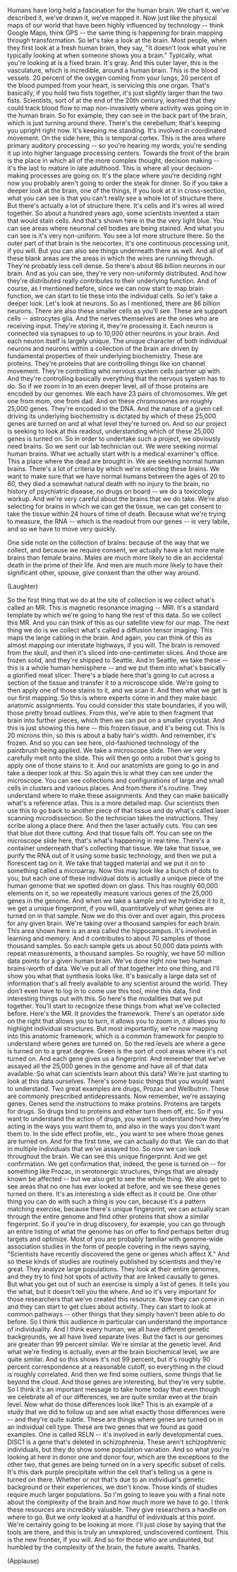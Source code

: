 
Humans have long held a fascination
for the human brain.
We chart it, we&#39;ve described it,
we&#39;ve drawn it,
we&#39;ve mapped it.
Now just like the physical maps of our world
that have been highly influenced by technology --
think Google Maps,
think GPS --
the same thing is happening for brain mapping
through transformation.
So let&#39;s take a look at the brain.
Most people, when they first look at a fresh human brain,
they say, &quot;It doesn&#39;t look what you&#39;re typically looking at
when someone shows you a brain.&quot;
Typically, what you&#39;re looking at is a fixed brain. It&#39;s gray.
And this outer layer, this is the vasculature,
which is incredible, around a human brain.
This is the blood vessels.
20 percent of the oxygen
coming from your lungs,
20 percent of the blood pumped from your heart,
is servicing this one organ.
That&#39;s basically, if you hold two fists together,
it&#39;s just slightly larger than the two fists.
Scientists, sort of at the end of the 20th century,
learned that they could track blood flow
to map non-invasively
where activity was going on in the human brain.
So for example, they can see in the back part of the brain,
which is just turning around there.
There&#39;s the cerebellum; that&#39;s keeping you upright right now.
It&#39;s keeping me standing. It&#39;s involved in coordinated movement.
On the side here, this is temporal cortex.
This is the area where primary auditory processing --
so you&#39;re hearing my words,
you&#39;re sending it up into higher language processing centers.
Towards the front of the brain
is the place in which all of the more complex thought, decision making --
it&#39;s the last to mature in late adulthood.
This is where all your decision-making processes are going on.
It&#39;s the place where you&#39;re deciding right now
you probably aren&#39;t going to order the steak for dinner.
So if you take a deeper look at the brain,
one of the things, if you look at it in cross-section,
what you can see
is that you can&#39;t really see a whole lot of structure there.
But there&#39;s actually a lot of structure there.
It&#39;s cells and it&#39;s wires all wired together.
So about a hundred years ago,
some scientists invented a stain that would stain cells.
And that&#39;s shown here in the the very light blue.
You can see areas
where neuronal cell bodies are being stained.
And what you can see is it&#39;s very non-uniform. You see a lot more structure there.
So the outer part of that brain
is the neocortex.
It&#39;s one continuous processing unit, if you will.
But you can also see things underneath there as well.
And all of these blank areas
are the areas in which the wires are running through.
They&#39;re probably less cell dense.
So there&#39;s about 86 billion neurons in our brain.
And as you can see, they&#39;re very non-uniformly distributed.
And how they&#39;re distributed really contributes
to their underlying function.
And of course, as I mentioned before,
since we can now start to map brain function,
we can start to tie these into the individual cells.
So let&#39;s take a deeper look.
Let&#39;s look at neurons.
So as I mentioned, there are 86 billion neurons.
There are also these smaller cells as you&#39;ll see.
These are support cells -- astrocytes glia.
And the nerves themselves
are the ones who are receiving input.
They&#39;re storing it, they&#39;re processing it.
Each neuron is connected via synapses
to up to 10,000 other neurons in your brain.
And each neuron itself
is largely unique.
The unique character of both individual neurons
and neurons within a collection of the brain
are driven by fundamental properties
of their underlying biochemistry.
These are proteins.
They&#39;re proteins that are controlling things like ion channel movement.
They&#39;re controlling who nervous system cells partner up with.
And they&#39;re controlling
basically everything that the nervous system has to do.
So if we zoom in to an even deeper level,
all of those proteins
are encoded by our genomes.
We each have 23 pairs of chromosomes.
We get one from mom, one from dad.
And on these chromosomes
are roughly 25,000 genes.
They&#39;re encoded in the DNA.
And the nature of a given cell
driving its underlying biochemistry
is dictated by which of these 25,000 genes
are turned on
and at what level they&#39;re turned on.
And so our project
is seeking to look at this readout,
understanding which of these 25,000 genes is turned on.
So in order to undertake such a project,
we obviously need brains.
So we sent our lab technician out.
We were seeking normal human brains.
What we actually start with
is a medical examiner&#39;s office.
This a place where the dead are brought in.
We are seeking normal human brains.
There&#39;s a lot of criteria by which we&#39;re selecting these brains.
We want to make sure
that we have normal humans between the ages of 20 to 60,
they died a somewhat natural death
with no injury to the brain,
no history of psychiatric disease,
no drugs on board --
we do a toxicology workup.
And we&#39;re very careful
about the brains that we do take.
We&#39;re also selecting for brains
in which we can get the tissue,
we can get consent to take the tissue
within 24 hours of time of death.
Because what we&#39;re trying to measure, the RNA --
which is the readout from our genes --
is very labile,
and so we have to move very quickly.

One side note on the collection of brains:
because of the way that we collect,
and because we require consent,
we actually have a lot more male brains than female brains.
Males are much more likely to die an accidental death in the prime of their life.
And men are much more likely
to have their significant other, spouse, give consent
than the other way around.

(Laughter)

So the first thing that we do at the site of collection
is we collect what&#39;s called an MR.
This is magnetic resonance imaging -- MRI.
It&#39;s a standard template by which we&#39;re going to hang the rest of this data.
So we collect this MR.
And you can think of this as our satellite view for our map.
The next thing we do
is we collect what&#39;s called a diffusion tensor imaging.
This maps the large cabling in the brain.
And again, you can think of this
as almost mapping our interstate highways, if you will.
The brain is removed from the skull,
and then it&#39;s sliced into one-centimeter slices.
And those are frozen solid,
and they&#39;re shipped to Seattle.
And in Seattle, we take these --
this is a whole human hemisphere --
and we put them into what&#39;s basically a glorified meat slicer.
There&#39;s a blade here that&#39;s going to cut across
a section of the tissue
and transfer it to a microscope slide.
We&#39;re going to then apply one of those stains to it,
and we scan it.
And then what we get is our first mapping.
So this is where experts come in
and they make basic anatomic assignments.
You could consider this state boundaries, if you will,
those pretty broad outlines.
From this, we&#39;re able to then fragment that brain into further pieces,
which then we can put on a smaller cryostat.
And this is just showing this here --
this frozen tissue, and it&#39;s being cut.
This is 20 microns thin, so this is about a baby hair&#39;s width.
And remember, it&#39;s frozen.
And so you can see here,
old-fashioned technology of the paintbrush being applied.
We take a microscope slide.
Then we very carefully melt onto the slide.
This will then go onto a robot
that&#39;s going to apply one of those stains to it.
And our anatomists are going to go in and take a deeper look at this.
So again this is what they can see under the microscope.
You can see collections and configurations
of large and small cells
in clusters and various places.
And from there it&#39;s routine. They understand where to make these assignments.
And they can make basically what&#39;s a reference atlas.
This is a more detailed map.
Our scientists then use this
to go back to another piece of that tissue
and do what&#39;s called laser scanning microdissection.
So the technician takes the instructions.
They scribe along a place there.
And then the laser actually cuts.
You can see that blue dot there cutting. And that tissue falls off.
You can see on the microscope slide here,
that&#39;s what&#39;s happening in real time.
There&#39;s a container underneath that&#39;s collecting that tissue.
We take that tissue,
we purify the RNA out of it
using some basic technology,
and then we put a florescent tag on it.
We take that tagged material
and we put it on to something called a microarray.
Now this may look like a bunch of dots to you,
but each one of these individual dots
is actually a unique piece of the human genome
that we spotted down on glass.
This has roughly 60,000 elements on it,
so we repeatedly measure various genes
of the 25,000 genes in the genome.
And when we take a sample and we hybridize it to it,
we get a unique fingerprint, if you will,
quantitatively of what genes are turned on in that sample.
Now we do this over and over again,
this process for any given brain.
We&#39;re taking over a thousand samples for each brain.
This area shown here is an area called the hippocampus.
It&#39;s involved in learning and memory.
And it contributes to about 70 samples
of those thousand samples.
So each sample gets us about 50,000 data points
with repeat measurements, a thousand samples.
So roughly, we have 50 million data points
for a given human brain.
We&#39;ve done right now
two human brains-worth of data.
We&#39;ve put all of that together
into one thing,
and I&#39;ll show you what that synthesis looks like.
It&#39;s basically a large data set of information
that&#39;s all freely available to any scientist around the world.
They don&#39;t even have to log in to come use this tool,
mine this data, find interesting things out with this.
So here&#39;s the modalities that we put together.
You&#39;ll start to recognize these things from what we&#39;ve collected before.
Here&#39;s the MR. It provides the framework.
There&#39;s an operator side on the right that allows you to turn,
it allows you to zoom in,
it allows you to highlight individual structures.
But most importantly,
we&#39;re now mapping into this anatomic framework,
which is a common framework for people to understand where genes are turned on.
So the red levels
are where a gene is turned on to a great degree.
Green is the sort of cool areas where it&#39;s not turned on.
And each gene gives us a fingerprint.
And remember that we&#39;ve assayed all the 25,000 genes in the genome
and have all of that data available.
So what can scientists learn about this data?
We&#39;re just starting to look at this data ourselves.
There&#39;s some basic things that you would want to understand.
Two great examples are drugs,
Prozac and Wellbutrin.
These are commonly prescribed antidepressants.
Now remember, we&#39;re assaying genes.
Genes send the instructions to make proteins.
Proteins are targets for drugs.
So drugs bind to proteins
and either turn them off, etc.
So if you want to understand the action of drugs,
you want to understand how they&#39;re acting in the ways you want them to,
and also in the ways you don&#39;t want them to.
In the side effect profile, etc.,
you want to see where those genes are turned on.
And for the first time, we can actually do that.
We can do that in multiple individuals that we&#39;ve assayed too.
So now we can look throughout the brain.
We can see this unique fingerprint.
And we get confirmation.
We get confirmation that, indeed, the gene is turned on --
for something like Prozac,
in serotonergic structures, things that are already known be affected --
but we also get to see the whole thing.
We also get to see areas that no one has ever looked at before,
and we see these genes turned on there.
It&#39;s as interesting a side effect as it could be.
One other thing you can do with such a thing
is you can, because it&#39;s a pattern matching exercise,
because there&#39;s unique fingerprint,
we can actually scan through the entire genome
and find other proteins
that show a similar fingerprint.
So if you&#39;re in drug discovery, for example,
you can go through
an entire listing of what the genome has on offer
to find perhaps better drug targets and optimize.
Most of you are probably familiar
with genome-wide association studies
in the form of people covering in the news
saying, &quot;Scientists have recently discovered the gene or genes
which affect X.&quot;
And so these kinds of studies
are routinely published by scientists
and they&#39;re great. They analyze large populations.
They look at their entire genomes,
and they try to find hot spots of activity
that are linked causally to genes.
But what you get out of such an exercise
is simply a list of genes.
It tells you the what, but it doesn&#39;t tell you the where.
And so it&#39;s very important for those researchers
that we&#39;ve created this resource.
Now they can come in
and they can start to get clues about activity.
They can start to look at common pathways --
other things that they simply haven&#39;t been able to do before.
So I think this audience in particular
can understand the importance of individuality.
And I think every human,
we all have different genetic backgrounds,
we all have lived separate lives.
But the fact is
our genomes are greater than 99 percent similar.
We&#39;re similar at the genetic level.
And what we&#39;re finding
is actually, even at the brain biochemical level,
we are quite similar.
And so this shows it&#39;s not 99 percent,
but it&#39;s roughly 90 percent correspondence
at a reasonable cutoff,
so everything in the cloud is roughly correlated.
And then we find some outliers,
some things that lie beyond the cloud.
And those genes are interesting,
but they&#39;re very subtle.
So I think it&#39;s an important message
to take home today
that even though we celebrate all of our differences,
we are quite similar
even at the brain level.
Now what do those differences look like?
This is an example of a study that we did
to follow up and see what exactly those differences were --
and they&#39;re quite subtle.
These are things where genes are turned on in an individual cell type.
These are two genes that we found as good examples.
One is called RELN -- it&#39;s involved in early developmental cues.
DISC1 is a gene
that&#39;s deleted in schizophrenia.
These aren&#39;t schizophrenic individuals,
but they do show some population variation.
And so what you&#39;re looking at here
in donor one and donor four,
which are the exceptions to the other two,
that genes are being turned on
in a very specific subset of cells.
It&#39;s this dark purple precipitate within the cell
that&#39;s telling us a gene is turned on there.
Whether or not that&#39;s due
to an individual&#39;s genetic background or their experiences,
we don&#39;t know.
Those kinds of studies require much larger populations.
So I&#39;m going to leave you with a final note
about the complexity of the brain
and how much more we have to go.
I think these resources are incredibly valuable.
They give researchers a handle
on where to go.
But we only looked at a handful of individuals at this point.
We&#39;re certainly going to be looking at more.
I&#39;ll just close by saying
that the tools are there,
and this is truly an unexplored, undiscovered continent.
This is the new frontier, if you will.
And so for those who are undaunted,
but humbled by the complexity of the brain,
the future awaits.
Thanks.

(Applause)

